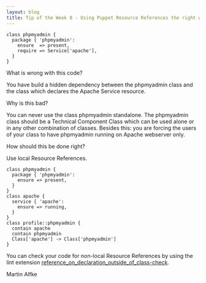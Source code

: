 ```yaml
---
layout: blog
title: Tip of the Week 8 - Using Puppet Resource References the right way
---
```


    class phpmyadmin {
      package { 'phpmyadmin':
        ensure  => present,
        require => Service['apache'],
      }
    }

What is wrong with this code?

You have build a hidden dependency between the phpmyadmin class and the class which declares the Apache Service resource.

Why is this bad?

You can never use the class phpmyadmin standalone. The phpmyadmin class should be a Technical Component Class which can be used alone or in any other combination of classes. Besides this: you are forcing the users of your class to have phpmyadmin running on Apache webserver only.

How should this be done right?

Use local Resource References.

    class phpmyadmin {
      package { 'phpmyadmin':
        ensure => present,
      }
    }
    class apache {
      service { 'apache':
        ensure => running,
      }
    }
    class profile::phpmyadmin {
      contain apache
      contain phpmyadmin
      Class['apache'] -> Class['phpmyadmin']
    }

You can check your code for non-local Resource References by using the lint extension [reference_on_declaration_outside_of_class-check](https://github.com/voxpupuli/puppet-lint-reference_on_declaration_outside_of_class-check).

Martin Alfke
